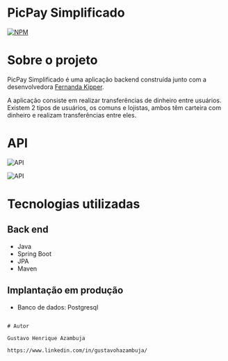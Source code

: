 # PicPay Simplificado 
[![NPM](https://img.shields.io/npm/l/react)](https://github.com/devsuperior/sds1-wmazoni/blob/master/LICENSE) 

# Sobre o projeto

PicPay Simplificado é uma aplicação backend construída junto com a desenvolvedora [Fernanda Kipper](https://www.youtube.com/@kipperdev).

A aplicação consiste em realizar transferências de dinheiro entre usuários. Existem 2 tipos de usuários, os comuns e lojistas, ambos têm carteira com dinheiro e realizam transferências entre eles.

# API
![API](https://github.com/gustavoHazambuja/Images/blob/main/PicPaySimplificado/PostUser.png)

![API](https://github.com/gustavoHazambuja/Images/blob/main/PicPaySimplificado/PostTransaction.png)

# Tecnologias utilizadas
## Back end
- Java
- Spring Boot
- JPA
- Maven
## Implantação em produção
- Banco de dados: Postgresql

```

# Autor

Gustavo Henrique Azambuja

https://www.linkedin.com/in/gustavohazambuja/

